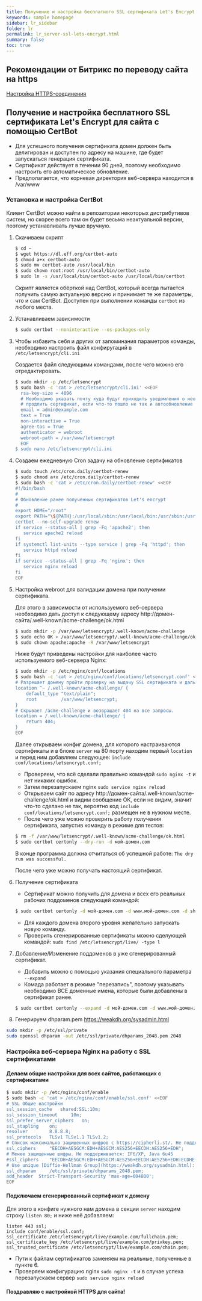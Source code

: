 ```yaml
---
title: Получение и настройка бесплатного SSL сертификата Let's Encrypt для сайта с помощью CertBot
keywords: sample homepage
sidebar: lr_sidebar
folder: lr
permalink: lr_server-ssl-lets-encrypt.html
summary: false
toc: true
---
```


## Рекомендации от Битрикс по переводу сайта на https

[Настройка HTTPS-соединения](https://dev.1c-bitrix.ru/learning/course/index.php?COURSE_ID=35&LESSON_ID=3261&LESSON_PATH=3906.4493.4829.3261)

## Получение и настройка бесплатного SSL сертификата Let's Encrypt для сайта с помощью CertBot
- Для успешного получения сертификата домен должен быть делигирован и доступен по адресу на машине, где будет запускаться генерация сертификата.
- Сертификат действует в течении 90 дней, поэтому необходимо настроить его автоматическое обновление.
- Предполагается, что корневая директория веб-сервера находится в /var/www

### Установка и настройка CertBot
Клиент CertBot можно найти в репозитории некоторых дистрибутивов систем, но скорее всего там он будет весьма неактуальной версии, поэтому устанавливать лучше вручную.

1. Скачиваем скрипт
    ```bash
    $ cd ~
    $ wget https://dl.eff.org/certbot-auto
    $ chmod a+x certbot-auto
    $ sudo mv certbot-auto /usr/local/bin
    $ sudo chown root:root /usr/local/bin/certbot-auto
    $ sudo ln -s /usr/local/bin/certbot-auto /usr/local/bin/certbot
    ```
    Скрипт является обёрткой над CertBot, который всегда пытается получить самую актуальную версию и принимает те же параметры, что и сам CertBot. Доступен при выполнении команды `certbot` из любого места.
2. Устанавливаем зависимости
    ```bash
    $ sudo certbot --noninteractive --os-packages-only
    ```
3. Чтобы избавить себя и других от запоминания параметров команды, необходимо настроить файл конфиругаций в `/etc/letsencrypt/cli.ini`

    Создается файл следующими командами, после чего можно его отредактировать.
     ```bash
     $ sudo mkdir -p /etc/letsencrypt
     $ sudo bash -c 'cat > /etc/letsencrypt/cli.ini' <<EOF
       rsa-key-size = 4096
       # Необходимо указать почту куда будут приходить уведомления о необходимости
       # продлить сертификат, если что-то пошло не так и автообновление не сработало.
       email = admin@example.com
       text = True
       non-interactive = True
       agree-tos = True
       authenticator = webroot
       webroot-path = /var/www/letsencrypt
       EOF
     $ sudo nano /etc/letsencrypt/cli.ini
     ```
4. Создаем ежедневную Cron задачу на обновление сертификатов
    ```bash
    $ sudo touch /etc/cron.daily/certbot-renew
    $ sudo chmod a+x /etc/cron.daily/certbot-renew
    $ sudo bash -c 'cat > /etc/cron.daily/certbot-renew' <<EOF
    #!/bin/bash
    #
    # Обновление ранее полученных сертификатов Let's encrypt
    #
    export HOME="/root"
    export PATH="\${PATH}:/usr/local/sbin:/usr/local/bin:/usr/sbin:/usr/bin:/sbin:/bin"
    certbot --no-self-upgrade renew
    if service --status-all | grep -Fq 'apache2'; then
       service apache2 reload
    fi
    if systemctl list-units --type service | grep -Fq 'httpd'; then
       service httpd reload
    fi
    if service --status-all | grep -Fq 'nginx'; then
       service nginx reload
    fi
    EOF
    ```
5. Настройка webroot для валидации домена при получении сертификата.

    Для этого в зависимости от используемого веб-сервера необходимо дать доступ к следующему адресу http://домен-сайта/.well-known/acme-challenge/ok.html
    ```bash
    $ sudo mkdir -p /var/www/letsencrypt/.well-known/acme-challenge
    $ sudo echo OK > /var/www/letsencrypt/.well-known/acme-challenge/ok.html
    $ sudo chown apache:apache -R /var/www/letsencrypt
    ```
    Ниже будут приведены настройки для наиболее часто используемого веб-сервера Nginx:
    ```bash
    $ sudo mkdir -p /etc/nginx/conf/locations
    $ sudo bash -c 'cat > /etc/nginx/conf/locations/letsencrypt.conf' <<EOF
    # Разрешает домену пройти проверку на выдачу SSL сертификата и дальнейшее его продление
    location ^~ /.well-known/acme-challenge/ {
        default_type "text/plain";
        root         /var/www/letsencrypt;
    }
    # Скрывает /acme-challenge и возвращает 404 на все запросы.
    location = /.well-known/acme-challenge/ {
        return 404;
    }
    EOF
    ```
    Далее открываем конфиг домена, для которого настраиваются сертификаты и в блоке `server` на 80 порту находим первый `location` и перед ним добавляем следующее: `include conf/locations/letsencrypt.conf;`
    - Проверяем, что всё сделали правильно командой `sudo nginx -t` и нет никаких ошибок.
    - Затем перезапускаем nginx `sudo service nginx reload`
    - Открываем сайт по адресу http://домен-сайта/.well-known/acme-challenge/ok.html и видим сообщение ОК, если не видим, значит что-то сделано не так, вероятно код `include conf/locations/letsencrypt.conf;` размещен не в нужном месте.
    - После чего уже можно проверить работу получения сертификата, запустив команду в режиме для тестов:

    ```bash
    $ rm -f /var/www/letsencrypt/.well-known/acme-challenge/ok.html
    $ sudo certbot certonly --dry-run -d мой-домен.com
    ```
    В конце программа должна отчитаться об успешной работе: `The dry run was successful.`
    
    После чего уже можно получать настоящий сертификат.

6. Получение сертификата
    - Сертификат можно получить для домена и всех его реальных рабочих поддоменов следующей командой:
    ```bash
    $ sudo certbot certonly -d мой-домен.com -d www.мой-домен.com -d shop.мой-домен.com
    ```
    - Для каждого домена второго уровня желательно запускать новую команду.
    - Проверить сгенерированные сертификаты можно сделующей командой: `sudo find /etc/letsencrypt/live/ -type l`

7. Добавление/Изменение поддоменов в уже сгенерированный сертификат.
    - Добавить можно с помощью указания специального параметра `--expand`
    - Комада работает в режиме "перезапись", поэтому указывать необходимо ВСЕ доменные имена, которые были добавлены в сертификат ранее.
    ```bash
    $ sudo certbot certonly --expand -d мой-домен.com -d www.мой-домен.com -d shop.мой-домен.com
    ```

8. Генерируем dhparam.pem <https://weakdh.org/sysadmin.html>
```bash
sudo mkdir -p /etc/ssl/private
sudo openssl dhparam -out /etc/ssl/private/dhparams_2048.pem 2048
```
### Настройка веб-сервера Nginx на работу с SSL сертификатами

#### Делаем общие настройки для всех сайтов, работающих с сертификатами
```bash
$ sudo mkdir -p /etc/nginx/conf/enable
$ sudo bash -c 'cat > /etc/nginx/conf/enable/ssl.conf' <<EOF
# SSL Общие настройки
ssl_session_cache	shared:SSL:10m;
ssl_session_timeout     10m;
ssl_prefer_server_ciphers   on;
ssl_stapling    on;
resolver        8.8.8.8;
ssl_protocols   TLSv1 TLSv1.1 TLSv1.2;
# Список максимально защищенных шифров с https://cipherli.st/. Не поддерживаются некоторые клиенты: IF6/XP, IE8/XP, Java 6u45, Java 7u25, OpenSSL 0.9.8y
ssl_ciphers     "EECDH+AESGCM:EDH+AESGCM:AES256+EECDH:AES256+EDH";
# Менее защищенные шифры. Не поддерживается: IF6/XP, Java 6u45
#ssl_ciphers    "EECDH+AESGCM:EDH+AESGCM:AES256+EECDH:AES256+EDH:ECDHE-RSA-AES128-GCM-SHA384:ECDHE-RSA-AES128-GCM-SHA256:ECDHE-RSA-AES128-GCM-SHA128:DHE-RS$
# Use unique [Diffie-Hellman Group](https://weakdh.org/sysadmin.html): `openssl dhparam -out dhparams.pem 2048`
ssl_dhparam     /etc/ssl/private/dhparams_2048.pem;
add_header	Strict-Transport-Security 'max-age=604800';
EOF
```

#### Подключаем сгенерированный сертификат к домену
Для этого в конфиге нужного нам домена в секции `server` находим строку `listen 80;` и ниже неё добавляем:
```text
listen 443 ssl;
include conf/enable/ssl.conf;
ssl_certificate /etc/letsencrypt/live/example.com/fullchain.pem;
ssl_certificate_key /etc/letsencrypt/live/example.com/privkey.pem;
ssl_trusted_certificate /etc/letsencrypt/live/example.com/chain.pem;
```
- Пути к файлам сертификатов заменяем на реальные, полученные в пункте 6.
- Проверяем конфигурацию nginx `sudo nginx -t` и в случае успеха перезапускаем сервер `sudo service nginx reload`

#### Поздравляю с настройкой HTTPS для сайта!

